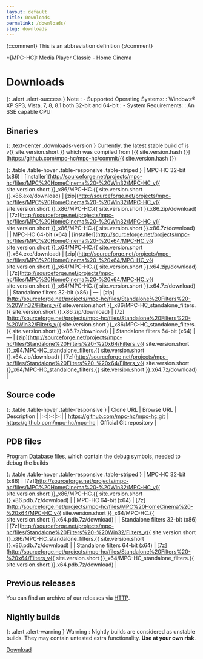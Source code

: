 ```yaml
---
layout: default
title: Downloads
permalink: /downloads/
slug: downloads
---
```


{::comment}
This is an abbreviation definition
{:/comment}

*[MPC-HC]: Media Player Classic - Home Cinema

# Downloads

{: .alert .alert-success }
Note
 : - Supported Operating Systems:
   : Windows® XP SP3, Vista, 7, 8, 8.1 both 32-bit and 64-bit
 : - System Requirements:
   : An SSE capable CPU

## Binaries

{: .text-center .downloads-version }
Currently, the latest stable build of is v{{ site.version.short }} which was compiled from [{{ site.version.hash }}](https://github.com/mpc-hc/mpc-hc/commit/{{ site.version.hash }})

{: .table .table-hover .table-responsive .table-striped }
| MPC-HC 32-bit (x86) | [installer](http://sourceforge.net/projects/mpc-hc/files/MPC%20HomeCinema%20-%20Win32/MPC-HC_v{{ site.version.short }}_x86/MPC-HC.{{ site.version.short }}.x86.exe/download) | [zip](http://sourceforge.net/projects/mpc-hc/files/MPC%20HomeCinema%20-%20Win32/MPC-HC_v{{ site.version.short }}_x86/MPC-HC.{{ site.version.short }}.x86.zip/download) | [7z](http://sourceforge.net/projects/mpc-hc/files/MPC%20HomeCinema%20-%20Win32/MPC-HC_v{{ site.version.short }}_x86/MPC-HC.{{ site.version.short }}.x86.7z/download) |
| MPC-HC 64-bit (x64) | [installer](http://sourceforge.net/projects/mpc-hc/files/MPC%20HomeCinema%20-%20x64/MPC-HC_v{{ site.version.short }}_x64/MPC-HC.{{ site.version.short }}.x64.exe/download) | [zip](http://sourceforge.net/projects/mpc-hc/files/MPC%20HomeCinema%20-%20x64/MPC-HC_v{{ site.version.short }}_x64/MPC-HC.{{ site.version.short }}.x64.zip/download) | [7z](http://sourceforge.net/projects/mpc-hc/files/MPC%20HomeCinema%20-%20x64/MPC-HC_v{{ site.version.short }}_x64/MPC-HC.{{ site.version.short }}.x64.7z/download) |
| Standalone filters 32-bit (x86) | — | [zip](http://sourceforge.net/projects/mpc-hc/files/Standalone%20Filters%20-%20Win32/Filters_v{{ site.version.short }}_x86/MPC-HC_standalone_filters.{{ site.version.short }}.x86.zip/download) | [7z](http://sourceforge.net/projects/mpc-hc/files/Standalone%20Filters%20-%20Win32/Filters_v{{ site.version.short }}_x86/MPC-HC_standalone_filters.{{ site.version.short }}.x86.7z/download) |
| Standalone filters 64-bit (x64) | — | [zip](http://sourceforge.net/projects/mpc-hc/files/Standalone%20Filters%20-%20x64/Filters_v{{ site.version.short }}_x64/MPC-HC_standalone_filters.{{ site.version.short }}.x64.zip/download) | [7z](http://sourceforge.net/projects/mpc-hc/files/Standalone%20Filters%20-%20x64/Filters_v{{ site.version.short }}_x64/MPC-HC_standalone_filters.{{ site.version.short }}.x64.7z/download) |


## Source code

{: .table .table-hover .table-responsive }
| Clone URL | Browse URL | Description |
|:-:|:-:|:-:|
| https://github.com/mpc-hc/mpc-hc.git | <https://github.com/mpc-hc/mpc-hc> | Official Git repository |


## PDB files

Program Database files, which contain the debug symbols, needed to debug the builds

{: .table .table-hover .table-responsive .table-striped }
| MPC-HC 32-bit (x86) | [7z](http://sourceforge.net/projects/mpc-hc/files/MPC%20HomeCinema%20-%20Win32/MPC-HC_v{{ site.version.short }}_x86/MPC-HC.{{ site.version.short }}.x86.pdb.7z/download) |
| MPC-HC 64-bit (x64) | [7z](http://sourceforge.net/projects/mpc-hc/files/MPC%20HomeCinema%20-%20x64/MPC-HC_v{{ site.version.short }}_x64/MPC-HC.{{ site.version.short }}.x64.pdb.7z/download) |
| Standalone filters 32-bit (x86) | [7z](http://sourceforge.net/projects/mpc-hc/files/Standalone%20Filters%20-%20Win32/Filters_v{{ site.version.short }}_x86/MPC-HC_standalone_filters.{{ site.version.short }}.x86.pdb.7z/download) |
| Standalone filters 64-bit (x64) | [7z](http://sourceforge.net/projects/mpc-hc/files/Standalone%20Filters%20-%20x64/Filters_v{{ site.version.short }}_x64/MPC-HC_standalone_filters.{{ site.version.short }}.x64.pdb.7z/download) |


## Previous releases

You can find an archive of our releases via [HTTP](http://sourceforge.net/projects/mpc-hc/files/).


## Nightly builds

{: .alert .alert-warning }
Warning
: Nightly builds are considered as unstable builds. They may contain untested extra functionality. **Use at your own risk**.

[Download](http://nightly.mpc-hc.org/)
